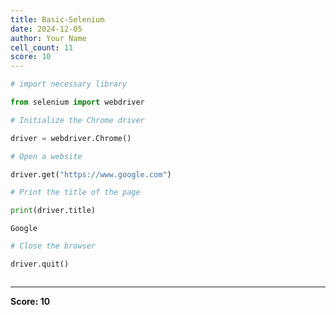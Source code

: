 ```yaml
---
title: Basic-Selenium
date: 2024-12-05
author: Your Name
cell_count: 11
score: 10
---
```


```python
# import necessary library
```


```python
from selenium import webdriver
```


```python
# Initialize the Chrome driver
```


```python
driver = webdriver.Chrome()
```


```python
# Open a website
```


```python
driver.get("https://www.google.com")
```


```python
# Print the title of the page
```


```python
print(driver.title)
```

    Google



```python
# Close the browser
```


```python
driver.quit()
```


```python

```


---
**Score: 10**
